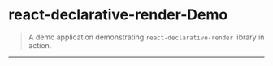 # react-declarative-render-Demo
> A demo application demonstrating `react-declarative-render` library in action.

---
